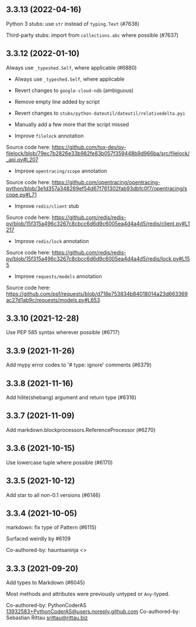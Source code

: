 ## 3.3.13 (2022-04-16)

Python 3 stubs: use `str` instead of `typing.Text` (#7638)

Third-party stubs: import from `collections.abc` where possible (#7637)

## 3.3.12 (2022-01-10)

Always use `_typeshed.Self`, where applicable (#6880)

* Always use `_typeshed.Self`, where applicable

* Revert changes to `google-cloud-ndb` (ambiguous)

* Remove empty line added by script

* Revert changes to `stubs/python-dateutil/dateutil/relativedelta.pyi`

* Manually add a few more that the script missed

* Improve `filelock` annotation

Source code here: https://github.com/tox-dev/py-filelock/blob/79ec7b2826e33b982fe83b057f359448b9d966ba/src/filelock/_api.py#L207

* Improve `opentracing/scope` annotation

Source code here: https://github.com/opentracing/opentracing-python/blob/3e1d357a348269ef54d67f761302fab93dbfc0f7/opentracing/scope.py#L71

* Improve `redis/client` stub

Source code here: https://github.com/redis/redis-py/blob/15f315a496c3267c8cbcc6d6d9c6005ea4d4a4d5/redis/client.py#L1217

* Improve `redis/lock` annotation

Source code here: https://github.com/redis/redis-py/blob/15f315a496c3267c8cbcc6d6d9c6005ea4d4a4d5/redis/lock.py#L155

* Improve `requests/models` annotation

Source code here: https://github.com/psf/requests/blob/d718e753834b84018014a23d663369ac27d1ab9c/requests/models.py#L653

## 3.3.10 (2021-12-28)

Use PEP 585 syntax wherever possible (#6717)

## 3.3.9 (2021-11-26)

Add mypy error codes to '# type: ignore' comments (#6379)

## 3.3.8 (2021-11-16)

Add hilite(shebang) argument and return type (#6316)

## 3.3.7 (2021-11-09)

Add markdown.blockprocessors.ReferenceProcessor (#6270)

## 3.3.6 (2021-10-15)

Use lowercase tuple where possible (#6170)

## 3.3.5 (2021-10-12)

Add star to all non-0.1 versions (#6146)

## 3.3.4 (2021-10-05)

markdown: fix type of Pattern (#6115)

Surfaced weirdly by #6109

Co-authored-by: hauntsaninja <>

## 3.3.3 (2021-09-20)

Add types to Markdown (#6045)

Most methods and attributes were previously untyped or `Any`-typed.

Co-authored-by: PythonCoderAS <13932583+PythonCoderAS@users.noreply.github.com>
Co-authored-by: Sebastian Rittau <srittau@rittau.biz>

